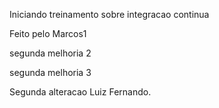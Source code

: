Iniciando treinamento sobre integracao continua


Feito pelo Marcos1

segunda melhoria 2

segunda melhoria 3

Segunda alteracao Luiz Fernando.
